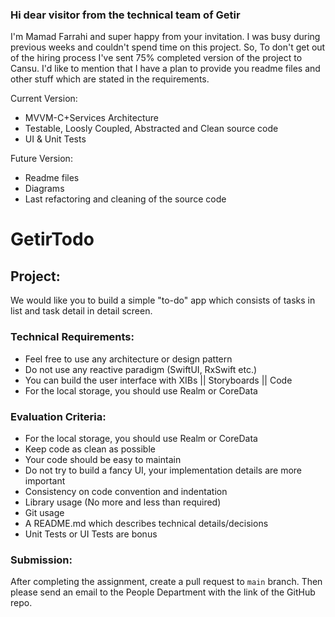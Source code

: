 ### Hi dear visitor from the technical team of Getir
I'm Mamad Farrahi and super happy from your invitation. I was busy during previous weeks and couldn't spend time on this project. So, To don't get out of the hiring process I've sent 75% completed version of the project to Cansu. I'd like to mention that I have a plan to provide you readme files and other stuff which are stated in the requirements.

Current Version:
* MVVM-C+Services Architecture
* Testable, Loosly Coupled, Abstracted and Clean source code
* UI & Unit Tests

Future Version:
* Readme files
* Diagrams
* Last refactoring and cleaning of the source code




















# GetirTodo

## Project:

We would like you to build a simple "to-do" app which consists of tasks in list and task detail in detail screen.

### Technical Requirements:

* Feel free to use any architecture or design pattern
* Do not use any reactive paradigm (SwiftUI, RxSwift etc.)
* You can build the user interface with XIBs || Storyboards || Code
* For the local storage, you should use Realm or CoreData

### Evaluation Criteria:

* For the local storage, you should use Realm or CoreData
* Keep code as clean as possible
* Your code should be easy to maintain
* Do not try to build a fancy UI, your implementation details are more important
* Consistency on code convention and indentation
* Library usage (No more and less than required)
* Git usage
* A README.md which describes technical details/decisions
* Unit Tests or UI Tests are bonus

### Submission:

After completing the assignment, create a pull request to `main` branch.
Then please send an email to the People Department with the link of the GitHub repo.
